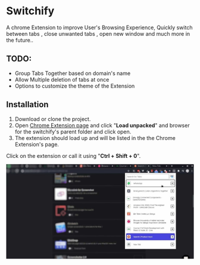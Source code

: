 # Switchify
A chrome Extension to improve User's Browsing Experience, Quickly switch between tabs , close unwanted tabs , open new window and much more in the future..

## TODO:

 - Group Tabs Together based on domain's name
 - Allow Multiple deletion of tabs at once
 - Options to customize the theme of the Extension

## Installation

 1. Download or clone the project.
 2. Open [Chrome Extension page](chrome://extensions/)  and click "**Load unpacked**" and browser for the switchify's parent folder and click open.
 3. The extension should load up and will be listed in the the Chrome Extension's page.

Click on the extension or call it using "**Ctrl + Shift + 0**".

![Extension Screenshot](./screenshots/image1.jpg?raw=true "Title")

